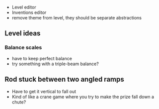 - Level editor
- Inventions editor
- remove theme from level, they should be separate abstractions


## Level ideas

### Balance scales

  - have to keep perfect balance
  - try something with a triple-beam balance?

## Rod stuck between two angled ramps
  - Have to get it vertical to fall out
  - Kind of like a crane game where you try to make the prize fall down a chute?